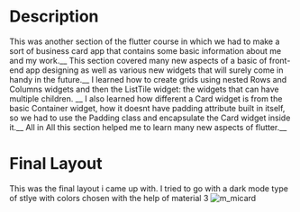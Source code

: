 # Description
This was another section of the flutter course in which we had to make a sort of business card app that contains some basic information about me and my work.__
This section covered many new aspects of a basic of front-end app designing as well as various new widgets that will surely come in handy in the future.__
I learned how to create grids using nested Rows and Columns widgets and then the ListTile widget: the widgets that can have multiple children. __
I also learned how different a Card widget is from the basic Container widget, how it doesnt have padding attribute built in itself, so we had to use the Padding class and encapsulate the Card widget inside it.__
All in All this section helped me to learn many new aspects of flutter.__



# Final Layout
This was the final layout i came up with. I tried to go with a dark mode type of stlye with colors chosen with the help of material 3
![m_micard](https://github.com/theretardednoob/images/blob/main/myresult29June23.png)
